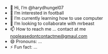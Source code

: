 - 👋 Hi, I’m @harydhungel07
- 👀 I’m interested in football
- 🌱 I’m currently learning how to use computer
- 💞️ I’m looking to collaborate with mrbeast
- 📫 How to reach me ... contact at me nopleasedontcontactme@gmaul.com
- 😄 Pronouns: ...
- ⚡ Fun fact: ...
